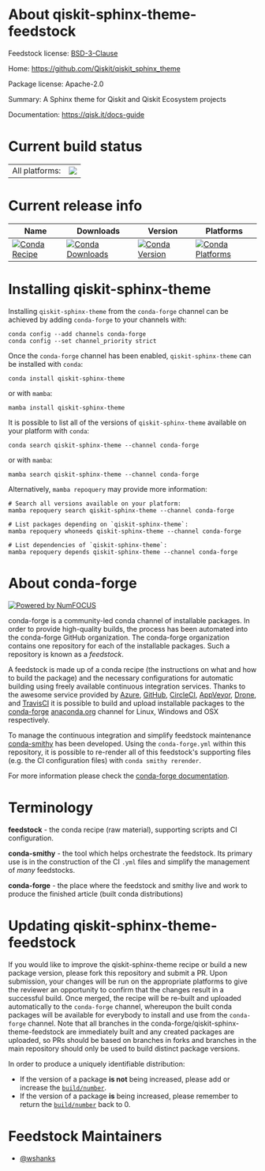 About qiskit-sphinx-theme-feedstock
===================================

Feedstock license: [BSD-3-Clause](https://github.com/conda-forge/qiskit-sphinx-theme-feedstock/blob/main/LICENSE.txt)

Home: https://github.com/Qiskit/qiskit_sphinx_theme

Package license: Apache-2.0

Summary: A Sphinx theme for Qiskit and Qiskit Ecosystem projects

Documentation: https://qisk.it/docs-guide

Current build status
====================


<table><tr><td>All platforms:</td>
    <td>
      <a href="https://dev.azure.com/conda-forge/feedstock-builds/_build/latest?definitionId=24564&branchName=main">
        <img src="https://dev.azure.com/conda-forge/feedstock-builds/_apis/build/status/qiskit-sphinx-theme-feedstock?branchName=main">
      </a>
    </td>
  </tr>
</table>

Current release info
====================

| Name | Downloads | Version | Platforms |
| --- | --- | --- | --- |
| [![Conda Recipe](https://img.shields.io/badge/recipe-qiskit--sphinx--theme-green.svg)](https://anaconda.org/conda-forge/qiskit-sphinx-theme) | [![Conda Downloads](https://img.shields.io/conda/dn/conda-forge/qiskit-sphinx-theme.svg)](https://anaconda.org/conda-forge/qiskit-sphinx-theme) | [![Conda Version](https://img.shields.io/conda/vn/conda-forge/qiskit-sphinx-theme.svg)](https://anaconda.org/conda-forge/qiskit-sphinx-theme) | [![Conda Platforms](https://img.shields.io/conda/pn/conda-forge/qiskit-sphinx-theme.svg)](https://anaconda.org/conda-forge/qiskit-sphinx-theme) |

Installing qiskit-sphinx-theme
==============================

Installing `qiskit-sphinx-theme` from the `conda-forge` channel can be achieved by adding `conda-forge` to your channels with:

```
conda config --add channels conda-forge
conda config --set channel_priority strict
```

Once the `conda-forge` channel has been enabled, `qiskit-sphinx-theme` can be installed with `conda`:

```
conda install qiskit-sphinx-theme
```

or with `mamba`:

```
mamba install qiskit-sphinx-theme
```

It is possible to list all of the versions of `qiskit-sphinx-theme` available on your platform with `conda`:

```
conda search qiskit-sphinx-theme --channel conda-forge
```

or with `mamba`:

```
mamba search qiskit-sphinx-theme --channel conda-forge
```

Alternatively, `mamba repoquery` may provide more information:

```
# Search all versions available on your platform:
mamba repoquery search qiskit-sphinx-theme --channel conda-forge

# List packages depending on `qiskit-sphinx-theme`:
mamba repoquery whoneeds qiskit-sphinx-theme --channel conda-forge

# List dependencies of `qiskit-sphinx-theme`:
mamba repoquery depends qiskit-sphinx-theme --channel conda-forge
```


About conda-forge
=================

[![Powered by
NumFOCUS](https://img.shields.io/badge/powered%20by-NumFOCUS-orange.svg?style=flat&colorA=E1523D&colorB=007D8A)](https://numfocus.org)

conda-forge is a community-led conda channel of installable packages.
In order to provide high-quality builds, the process has been automated into the
conda-forge GitHub organization. The conda-forge organization contains one repository
for each of the installable packages. Such a repository is known as a *feedstock*.

A feedstock is made up of a conda recipe (the instructions on what and how to build
the package) and the necessary configurations for automatic building using freely
available continuous integration services. Thanks to the awesome service provided by
[Azure](https://azure.microsoft.com/en-us/services/devops/), [GitHub](https://github.com/),
[CircleCI](https://circleci.com/), [AppVeyor](https://www.appveyor.com/),
[Drone](https://cloud.drone.io/welcome), and [TravisCI](https://travis-ci.com/)
it is possible to build and upload installable packages to the
[conda-forge](https://anaconda.org/conda-forge) [anaconda.org](https://anaconda.org/)
channel for Linux, Windows and OSX respectively.

To manage the continuous integration and simplify feedstock maintenance
[conda-smithy](https://github.com/conda-forge/conda-smithy) has been developed.
Using the ``conda-forge.yml`` within this repository, it is possible to re-render all of
this feedstock's supporting files (e.g. the CI configuration files) with ``conda smithy rerender``.

For more information please check the [conda-forge documentation](https://conda-forge.org/docs/).

Terminology
===========

**feedstock** - the conda recipe (raw material), supporting scripts and CI configuration.

**conda-smithy** - the tool which helps orchestrate the feedstock.
                   Its primary use is in the construction of the CI ``.yml`` files
                   and simplify the management of *many* feedstocks.

**conda-forge** - the place where the feedstock and smithy live and work to
                  produce the finished article (built conda distributions)


Updating qiskit-sphinx-theme-feedstock
======================================

If you would like to improve the qiskit-sphinx-theme recipe or build a new
package version, please fork this repository and submit a PR. Upon submission,
your changes will be run on the appropriate platforms to give the reviewer an
opportunity to confirm that the changes result in a successful build. Once
merged, the recipe will be re-built and uploaded automatically to the
`conda-forge` channel, whereupon the built conda packages will be available for
everybody to install and use from the `conda-forge` channel.
Note that all branches in the conda-forge/qiskit-sphinx-theme-feedstock are
immediately built and any created packages are uploaded, so PRs should be based
on branches in forks and branches in the main repository should only be used to
build distinct package versions.

In order to produce a uniquely identifiable distribution:
 * If the version of a package **is not** being increased, please add or increase
   the [``build/number``](https://docs.conda.io/projects/conda-build/en/latest/resources/define-metadata.html#build-number-and-string).
 * If the version of a package **is** being increased, please remember to return
   the [``build/number``](https://docs.conda.io/projects/conda-build/en/latest/resources/define-metadata.html#build-number-and-string)
   back to 0.

Feedstock Maintainers
=====================

* [@wshanks](https://github.com/wshanks/)

